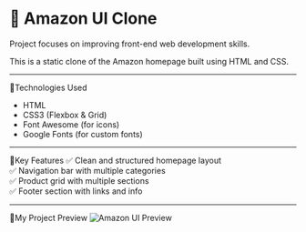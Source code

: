 # 🛒 Amazon UI Clone
Project focuses on improving front-end web development skills.

This is a static clone of the Amazon homepage built using HTML and CSS.

---

🚀Technologies Used
- HTML
- CSS3 (Flexbox & Grid)
- Font Awesome (for icons)
- Google Fonts (for custom fonts)

---

🎯Key Features
✅ Clean and structured homepage layout  
✅ Navigation bar with multiple categories  
✅ Product grid with multiple sections  
✅ Footer section with links and info  

---

📸My Project Preview
![Amazon UI Preview](./project.png)
